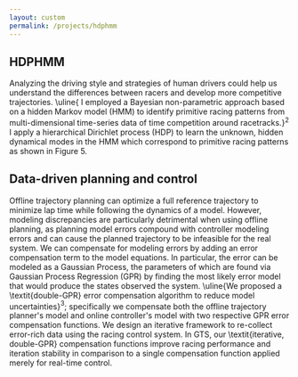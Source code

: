 ```yaml
---
layout: custom
permalink: /projects/hdphmm
---
```



## HDPHMM
Analyzing the driving style and strategies of human drivers could help us understand the differences between racers and develop more competitive trajectories. \uline{ I employed a Bayesian non-parametric approach based on a hidden Markov model (HMM) to identify primitive racing patterns from multi-dimensional time\-series data of time competition around racetracks.}$^2$ I apply a hierarchical Dirichlet process (HDP) to learn the unknown, hidden dynamical modes in the HMM which correspond to  primitive racing patterns as shown in Figure 5.


## Data-driven planning and control
Offline trajectory planning can optimize a full reference trajectory to  minimize lap time while following the dynamics of a model. However,  modeling discrepancies are particularly detrimental when using offline planning, as planning model errors compound with controller modeling errors and can cause the planned trajectory to be infeasible for the real system.  We can compensate for modeling errors by adding an error compensation term to the model equations. In particular, the error can be modeled as a Gaussian Process, the parameters of which are found via Gaussian Process Regression (GPR) by finding the most likely error model that would produce the states observed the system. \uline{We proposed a \textit{double-GPR} error compensation algorithm to reduce model uncertainties}$^3$; specifically we compensate both the offline trajectory planner's model and online controller's model with two respective GPR error compensation functions. We design an iterative framework to re-collect error-rich data using the racing control system. In GTS, our \textit{iterative, double-GPR} compensation functions improve racing performance and iteration stability in comparison to a single compensation function applied merely for real-time control. 



